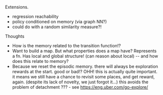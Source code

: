 Extensions.

- regression reachability
- policy conditioned on memory (via graph NN?)
- could do with a random similarity measure?!

Thoughts

- How is the memory related to the transition function!?
- Want to build a map. But what properties does a map have? Represents a fn. Has local and global structure! (can reason about local) -- and how does this relate to memory?
- Because we reset the episodic memory. there will always be exploration rewards at the start. good or bad!? OHH! this is actually quite important. it means we still have a chance to revisit some places, and get reward, again. (despite its lack of novelty, we just forgot it...) this avoids the problem of detachment ??? - see https://eng.uber.com/go-explore/
